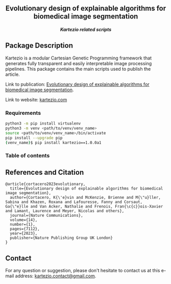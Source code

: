 <h2 align="center"> Evolutionary design of explainable algorithms for biomedical image segmentation </h5>
<h5 align="center"> Kartezio related scripts </h2>

## Package Description
Kartezio is a modular Cartesian Genetic Programming framework that generates fully transparent and easily interpretable image processing pipelines. This package contains the main scripts used to publish the article.

Link to publication: [Evolutionary design of explainable algorithms for biomedical image segmentation](https://www.nature.com/articles/s41467-023-42664-x).

Link to website: [kartezio.com](https://www.kartezio.com)

### Requirements

```bash
python3 -m pip install virtualenv
python3 -m venv <path/to/venv/venv_name>
source <path/to/venv/venv_name>/bin/activate
pip install --upgrade pip
(venv_name)$ pip install kartezio==1.0.0a1
```


### Table of contents


## References and Citation
```
@article{cortacero2023evolutionary,
  title={Evolutionary design of explainable algorithms for biomedical image segmentation},
  author={Cortacero, K{\'e}vin and McKenzie, Brienne and M{\"u}ller, Sabina and Khazen, Roxana and Lafouresse, Fanny and Corsaut, Ga{\"e}lle and Van Acker, Nathalie and Frenois, Fran{\c{c}}ois-Xavier and Lamant, Laurence and Meyer, Nicolas and others},
  journal={Nature Communications},
  volume={14},
  number={1},
  pages={7112},
  year={2023},
  publisher={Nature Publishing Group UK London}
}
```

## Contact
For any question or suggestion, please don't hesitate to contact us at this e-mail address: kartezio.contact@gmail.com.
